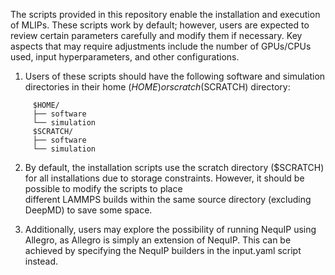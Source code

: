 The scripts provided in this repository enable the installation and execution of MLIPs. These scripts work by default; however, users are expected to review certain parameters carefully and modify them if necessary. Key aspects that may require adjustments include the number of GPUs/CPUs used, input hyperparameters, and other configurations.

1. Users of these scripts should have the following software and simulation directories in their home ($HOME) or scratch ($SCRATCH) directory:
   
```
	 $HOME/
	 ├── software
	 └── simulation
	 $SCRATCH/
	 ├── software
	 └── simulation
```
  

2. By default, the installation scripts use the scratch directory ($SCRATCH) for all installations due to storage constraints. However, it should be possible to modify the scripts to place 	 
   different LAMMPS builds within the same source directory (excluding DeepMD) to save some space.

3. Additionally, users may explore the possibility of running NequIP using Allegro, as Allegro is simply an extension of NequIP. This can be achieved by specifying the NequIP builders in the 
   input.yaml script instead.
